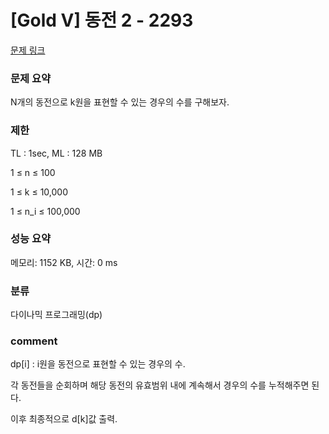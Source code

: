 
# [Gold V] 동전 2 - 2293

[문제 링크](https://www.acmicpc.net/problem/2293)

### 문제 요약

<p> N개의 동전으로 k원을 표현할 수 있는 경우의 수를 구해보자. </p>

### 제한

TL : 1sec, ML : 128 MB

1 ≤ n ≤ 100

1 ≤ k ≤ 10,000

1 ≤ n_i ≤ 100,000

### 성능 요약

메모리: 1152 KB, 시간: 0 ms

### 분류

다이나믹 프로그래밍(dp)

### comment

dp[i] : i원을 동전으로 표현할 수 있는 경우의 수.

각 동전들을 순회하며 해당 동전의 유효범위 내에 계속해서 경우의 수를 누적해주면 된다.

이후 최종적으로 d[k]값 출력.
